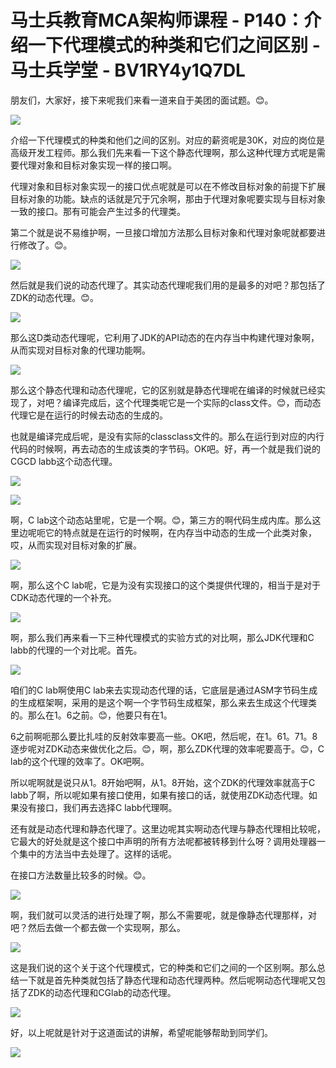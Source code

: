 # 马士兵教育MCA架构师课程 - P140：介绍一下代理模式的种类和它们之间区别 - 马士兵学堂 - BV1RY4y1Q7DL

朋友们，大家好，接下来呢我们来看一道来自于美团的面试题。😊。

![](img/da895024c59ae707285bf4b597f655db_1.png)

介绍一下代理模式的种类和他们之间的区别。对应的薪资呢是30K，对应的岗位是高级开发工程师。那么我们先来看一下这个静态代理啊，那么这种代理方式呢是需要代理对象和目标对象实现一样的接口啊。

代理对象和目标对象实现一的接口优点呢就是可以在不修改目标对象的前提下扩展目标对象的功能。缺点的话就是冗于冗余啊，那由于代理对象呢要实现与目标对象一致的接口。那有可能会产生过多的代理类。

第二个就是说不易维护啊，一旦接口增加方法那么目标对象和代理对象呢就都要进行修改了。😊。

![](img/da895024c59ae707285bf4b597f655db_3.png)

然后就是我们说的动态代理了。其实动态代理呢我们用的是最多的对吧？那包括了ZDK的动态代理。😊。

![](img/da895024c59ae707285bf4b597f655db_5.png)

那么这D类动态代理呢，它利用了JDK的API动态的在内存当中构建代理对象啊，从而实现对目标对象的代理功能啊。



![](img/da895024c59ae707285bf4b597f655db_7.png)

那么这个静态代理和动态代理呢，它的区别就是静态代理呢在编译的时候就已经实现了，对吧？编译完成后，这个代理类呢它是一个实际的class文件。😊，而动态代理它是在运行的时候去动态的生成的。

也就是编译完成后呢，是没有实际的classclass文件的。那么在运行到对应的内行代码的时候啊，再去动态的生成该类的字节码。OK吧。好，再一个就是我们说的CGCD labb这个动态代理。



![](img/da895024c59ae707285bf4b597f655db_9.png)

![](img/da895024c59ae707285bf4b597f655db_10.png)

啊，C lab这个动态站里呢，它是一个啊。😊，第三方的啊代码生成内库。那么这里边呢呃它的特点就是在运行的时候啊，在内存当中动态的生成一个此类对象，哎，从而实现对目标对象的扩展。



![](img/da895024c59ae707285bf4b597f655db_12.png)

啊，那么这个C lab呢，它是为没有实现接口的这个类提供代理的，相当于是对于CDK动态代理的一个补充。



![](img/da895024c59ae707285bf4b597f655db_14.png)

啊，那么我们再来看一下三种代理模式的实验方式的对比啊，那么JDK代理和C labb的代理的一个对比呢。首先。



![](img/da895024c59ae707285bf4b597f655db_16.png)

咱们的C lab啊使用C lab来去实现动态代理的话，它底层是通过ASM字节码生成的生成框架啊，采用的是这个啊一个字节码生成框架，那么来去生成这个代理类的。那么在1。6之前。😊，他要只有在1。

6之前啊呃那么要比扎哇的反射效率要高一些。OK吧，然后呢，在1。61。71。8逐步呢对ZDK动态来做优化之后。😊，啊，那么ZDK代理的效率呢要高于。😊，C lab的这个代理的效率了。OK吧啊。

所以呢啊就是说只从1。8开始吧啊，从1。8开始，这个ZDK的代理效率就高于C labb了啊，所以呢如果有接口使用，如果有接口的话，就使用ZDK动态代理。如果没有接口，我们再去选择C labb代理啊。

还有就是动态代理和静态代理了。这里边呢其实啊动态代理与静态代理相比较呢，它最大的好处就是这个接口中声明的所有方法呢都被转移到什么呀？调用处理器一个集中的方法当中去处理了。这样的话呢。

在接口方法数量比较多的时候。😊。

![](img/da895024c59ae707285bf4b597f655db_18.png)

啊，我们就可以灵活的进行处理了啊，那么不需要呢，就是像静态代理那样，对吧？然后去做一个都去做一个实现啊，那么。



![](img/da895024c59ae707285bf4b597f655db_20.png)

这是我们说的这个关于这个代理模式，它的种类和它们之间的一个区别啊。那么总结一下就是首先种类就包括了静态代理和动态代理两种。然后呢啊动态代理呢又包括了ZDK的动态代理和CGlab的动态代理。



![](img/da895024c59ae707285bf4b597f655db_22.png)

好，以上呢就是针对于这道面试的讲解，希望呢能够帮助到同学们。

![](img/da895024c59ae707285bf4b597f655db_24.png)